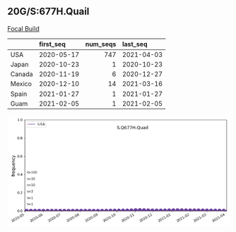 

## 20G/S:677H.Quail
[Focal Build](https://nextstrain.org/groups/neherlab/ncov/S.Q677H.Quail?c=gt-S_677&f_country=USA)

|        | first_seq   |   num_seqs | last_seq   |
|:-------|:------------|-----------:|:-----------|
| USA    | 2020-05-17  |        747 | 2021-04-03 |
| Japan  | 2020-10-23  |          1 | 2020-10-23 |
| Canada | 2020-11-19  |          6 | 2020-12-27 |
| Mexico | 2020-12-10  |         14 | 2021-03-16 |
| Spain  | 2021-01-27  |          1 | 2021-01-27 |
| Guam   | 2021-02-05  |          1 | 2021-02-05 |

![Overall trends S.Q677H.Quail](/overall_trends_figures/overall_trends_S.Q677H.Quail.png)